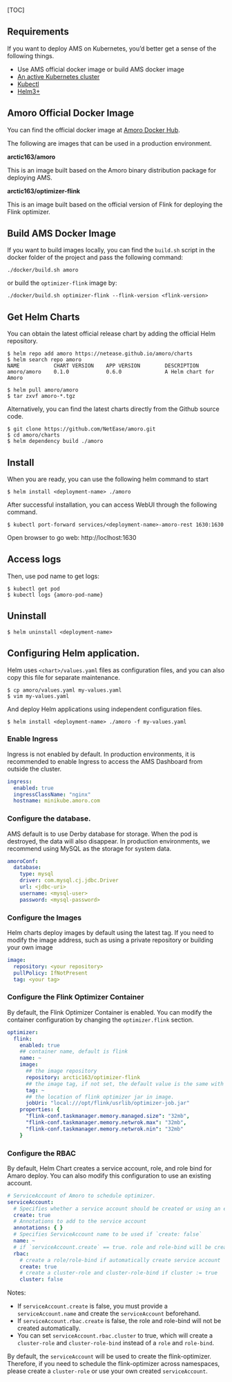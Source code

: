 [TOC]


## Requirements

If you want to deploy AMS on Kubernetes, you’d better get a sense of the following things.

- Use AMS official docker image or build AMS docker image
- [An active Kubernetes cluster](https://kubernetes.io/docs/setup/)
- [Kubectl](https://kubernetes.io/docs/tasks/tools/#kubectl)
- [Helm3+](https://helm.sh/docs/intro/quickstart/)

## Amoro Official Docker Image

You can find the official docker image at [Amoro Docker Hub](https://hub.docker.com/u/arctic163).

The following are images that can be used in a production environment.

**arctic163/amoro**

This is an image built based on the Amoro binary distribution package for deploying AMS.

**arctic163/optimizer-flink**

This is an image built based on the official version of Flink for deploying the Flink optimizer.

## Build AMS Docker Image

If you want to build images locally, you can find the `build.sh` script in the docker folder of the project and pass the following command:

```shell
./docker/build.sh amoro
```

or build the `optimizer-flink` image by:

```shell
./docker/build.sh optimizer-flink --flink-version <flink-version>
```


## Get Helm Charts

You can obtain the latest official release chart by adding the official Helm repository.

```shell
$ helm repo add amoro https://netease.github.io/amoro/charts
$ helm search repo amoro 
NAME           CHART VERSION    APP VERSION        DESCRIPTION           
amoro/amoro    0.1.0            0.6.0              A Helm chart for Amoro 

$ helm pull amoro/amoro 
$ tar zxvf amoro-*.tgz
```

Alternatively, you can find the latest charts directly from the Github source code.

```shell
$ git clone https://github.com/NetEase/amoro.git
$ cd amoro/charts
$ helm dependency build ./amoro
```

## Install

When you are ready, you can use the following helm command to start

```shell
$ helm install <deployment-name> ./amoro 
```

After successful installation, you can access WebUI through the following command.

```shell
$ kubectl port-forward services/<deployment-name>-amoro-rest 1630:1630
```

Open browser to go web: http://loclhost:1630

## Access logs

Then, use pod name to get logs:

```shell
$ kubectl get pod
$ kubectl logs {amoro-pod-name}
```

## Uninstall

```shell
$ helm uninstall <deployment-name>
```


## Configuring Helm application.

Helm uses `<chart>/values.yaml` files as configuration files, and you can also copy this file for separate maintenance.

```shell
$ cp amoro/values.yaml my-values.yaml
$ vim my-values.yaml
```

And deploy Helm applications using independent configuration files.

```shell
$ helm install <deployment-name> ./amoro -f my-values.yaml
```


### Enable Ingress

Ingress is not enabled by default. In production environments, it is recommended to enable Ingress to access the AMS Dashboard from outside the cluster.

```yaml
ingress:
  enabled: true
  ingressClassName: "nginx"
  hostname: minikube.amoro.com
```

### Configure the database.

AMS default is to use Derby database for storage. When the pod is destroyed, the data will also disappear.
In production environments, we recommend using MySQL as the storage for system data.

```yaml
amoroConf: 
  database:
    type: mysql
    driver: com.mysql.cj.jdbc.Driver
    url: <jdbc-uri>
    username: <mysql-user>
    password: <mysql-password>
```


### Configure the Images

Helm charts deploy images by default using the latest tag.
If you need to modify the image address, such as using a private repository or building your own image


```yaml
image:
  repository: <your repository>
  pullPolicy: IfNotPresent
  tag: <your tag>
```

### Configure the Flink Optimizer Container

By default, the Flink Optimizer Container is enabled.
You can modify the container configuration by changing the `optimizer.flink` section.

```yaml
optimizer: 
  flink: 
    enabled: true
    ## container name, default is flink
    name: ~ 
    image:
      ## the image repository
      repository: arctic163/optimizer-flink
      ## the image tag, if not set, the default value is the same with amoro image tag.
      tag: ~
      ## the location of flink optimizer jar in image.
      jobUri: "local:///opt/flink/usrlib/optimizer-job.jar"
    properties: {
      "flink-conf.taskmanager.memory.managed.size": "32mb",
      "flink-conf.taskmanager.memory.netwrok.max": "32mb",
      "flink-conf.taskmanager.memory.netwrok.nin": "32mb"
    }
```


### Configure the RBAC

By default, Helm Chart creates a service account, role, and role bind for Amaro deploy.
You can also modify this configuration to use an existing account.

```yaml
# ServiceAccount of Amoro to schedule optimizer.
serviceAccount:
  # Specifies whether a service account should be created or using an existed account
  create: true
  # Annotations to add to the service account
  annotations: { }
  # Specifies ServiceAccount name to be used if `create: false`
  name: ~
  # if `serviceAccount.create` == true. role and role-bind will be created
  rbac:
    # create a role/role-bind if automatically create service account
    create: true
    # create a cluster-role and cluster-role-bind if cluster := true
    cluster: false
```

Notes:

- If `serviceAccount.create` is false, you must provide a `serviceAccount.name` and create the `serviceAccount` beforehand.
- If `serviceAccount.rbac.create` is false, the role and role-bind will not be created automatically.
- You can set `serviceAccount.rbac.cluster` to true, which will create a `cluster-role` and `cluster-role-bind` instead of a `role` and `role-bind`.

By default, the `serviceAccount` will be used to create the flink-optimizer.
Therefore, if you need to schedule the flink-optimizer across namespaces,
please create a `cluster-role` or use your own created `serviceAccount`.
